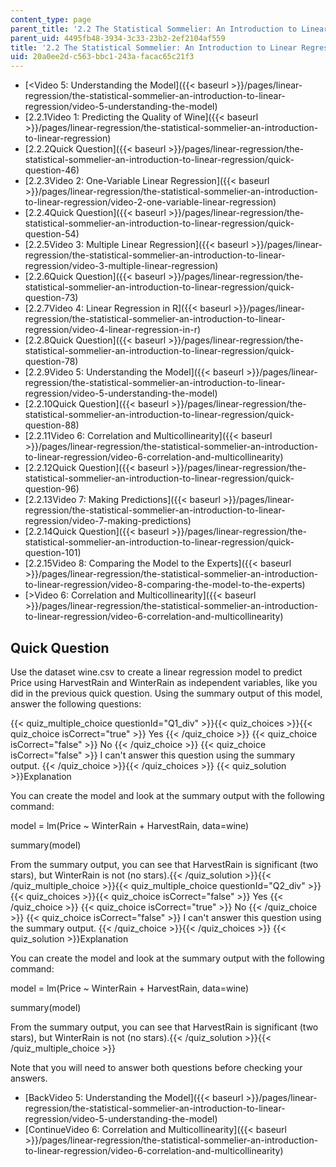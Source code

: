 ```yaml
---
content_type: page
parent_title: '2.2 The Statistical Sommelier: An Introduction to Linear Regression'
parent_uid: 4495fb48-3934-3c33-23b2-2ef2104af559
title: '2.2 The Statistical Sommelier: An Introduction to Linear Regression'
uid: 20a0ee2d-c563-bbc1-243a-facac65c21f3
---
```


*   [\<Video 5: Understanding the Model]({{< baseurl >}}/pages/linear-regression/the-statistical-sommelier-an-introduction-to-linear-regression/video-5-understanding-the-model)
*   [2.2.1Video 1: Predicting the Quality of Wine]({{< baseurl >}}/pages/linear-regression/the-statistical-sommelier-an-introduction-to-linear-regression)
*   [2.2.2Quick Question]({{< baseurl >}}/pages/linear-regression/the-statistical-sommelier-an-introduction-to-linear-regression/quick-question-46)
*   [2.2.3Video 2: One-Variable Linear Regression]({{< baseurl >}}/pages/linear-regression/the-statistical-sommelier-an-introduction-to-linear-regression/video-2-one-variable-linear-regression)
*   [2.2.4Quick Question]({{< baseurl >}}/pages/linear-regression/the-statistical-sommelier-an-introduction-to-linear-regression/quick-question-54)
*   [2.2.5Video 3: Multiple Linear Regression]({{< baseurl >}}/pages/linear-regression/the-statistical-sommelier-an-introduction-to-linear-regression/video-3-multiple-linear-regression)
*   [2.2.6Quick Question]({{< baseurl >}}/pages/linear-regression/the-statistical-sommelier-an-introduction-to-linear-regression/quick-question-73)
*   [2.2.7Video 4: Linear Regression in R]({{< baseurl >}}/pages/linear-regression/the-statistical-sommelier-an-introduction-to-linear-regression/video-4-linear-regression-in-r)
*   [2.2.8Quick Question]({{< baseurl >}}/pages/linear-regression/the-statistical-sommelier-an-introduction-to-linear-regression/quick-question-78)
*   [2.2.9Video 5: Understanding the Model]({{< baseurl >}}/pages/linear-regression/the-statistical-sommelier-an-introduction-to-linear-regression/video-5-understanding-the-model)
*   [2.2.10Quick Question]({{< baseurl >}}/pages/linear-regression/the-statistical-sommelier-an-introduction-to-linear-regression/quick-question-88)
*   [2.2.11Video 6: Correlation and Multicollinearity]({{< baseurl >}}/pages/linear-regression/the-statistical-sommelier-an-introduction-to-linear-regression/video-6-correlation-and-multicollinearity)
*   [2.2.12Quick Question]({{< baseurl >}}/pages/linear-regression/the-statistical-sommelier-an-introduction-to-linear-regression/quick-question-96)
*   [2.2.13Video 7: Making Predictions]({{< baseurl >}}/pages/linear-regression/the-statistical-sommelier-an-introduction-to-linear-regression/video-7-making-predictions)
*   [2.2.14Quick Question]({{< baseurl >}}/pages/linear-regression/the-statistical-sommelier-an-introduction-to-linear-regression/quick-question-101)
*   [2.2.15Video 8: Comparing the Model to the Experts]({{< baseurl >}}/pages/linear-regression/the-statistical-sommelier-an-introduction-to-linear-regression/video-8-comparing-the-model-to-the-experts)
*   [\>Video 6: Correlation and Multicollinearity]({{< baseurl >}}/pages/linear-regression/the-statistical-sommelier-an-introduction-to-linear-regression/video-6-correlation-and-multicollinearity)

Quick Question
--------------

Use the dataset wine.csv to create a linear regression model to predict Price using HarvestRain and WinterRain as independent variables, like you did in the previous quick question. Using the summary output of this model, answer the following questions:

{{< quiz_multiple_choice questionId="Q1_div" >}}{{< quiz_choices >}}{{< quiz_choice isCorrect="true" >}}&nbsp;Yes&nbsp;{{< /quiz_choice >}}
{{< quiz_choice isCorrect="false" >}}&nbsp;No&nbsp;{{< /quiz_choice >}}
{{< quiz_choice isCorrect="false" >}}&nbsp;I can't answer this question using the summary output.&nbsp;{{< /quiz_choice >}}{{< /quiz_choices >}}
{{< quiz_solution >}}Explanation

You can create the model and look at the summary output with the following command:

model = lm(Price ~ WinterRain + HarvestRain, data=wine)

summary(model)

From the summary output, you can see that HarvestRain is significant (two stars), but WinterRain is not (no stars).{{< /quiz_solution >}}{{< /quiz_multiple_choice >}}{{< quiz_multiple_choice questionId="Q2_div" >}}{{< quiz_choices >}}{{< quiz_choice isCorrect="false" >}}&nbsp;Yes&nbsp;{{< /quiz_choice >}}
{{< quiz_choice isCorrect="true" >}}&nbsp;No&nbsp;{{< /quiz_choice >}}
{{< quiz_choice isCorrect="false" >}}&nbsp;I can't answer this question using the summary output.&nbsp;{{< /quiz_choice >}}{{< /quiz_choices >}}
{{< quiz_solution >}}Explanation

You can create the model and look at the summary output with the following command:

model = lm(Price ~ WinterRain + HarvestRain, data=wine)

summary(model)

From the summary output, you can see that HarvestRain is significant (two stars), but WinterRain is not (no stars).{{< /quiz_solution >}}{{< /quiz_multiple_choice >}}

Note that you will need to answer both questions before checking your answers.

*   [BackVideo 5: Understanding the Model]({{< baseurl >}}/pages/linear-regression/the-statistical-sommelier-an-introduction-to-linear-regression/video-5-understanding-the-model)
*   [ContinueVideo 6: Correlation and Multicollinearity]({{< baseurl >}}/pages/linear-regression/the-statistical-sommelier-an-introduction-to-linear-regression/video-6-correlation-and-multicollinearity)